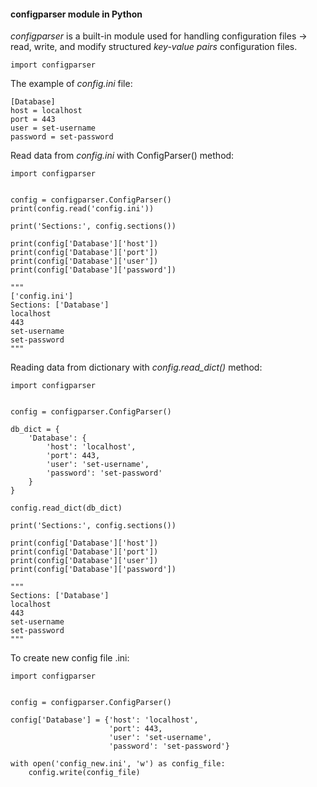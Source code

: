 #### configparser module in Python

_configparser_ is a built-in module used for handling configuration files -> 
read, write, and modify structured _key-value pairs_ configuration files.

```
import configparser
```

The example of _config.ini_ file:

```
[Database]
host = localhost
port = 443
user = set-username
password = set-password
```

Read data from _config.ini_ with ConfigParser() method:

```
import configparser


config = configparser.ConfigParser()
print(config.read('config.ini'))

print('Sections:', config.sections())

print(config['Database']['host'])
print(config['Database']['port'])
print(config['Database']['user'])
print(config['Database']['password'])

"""
['config.ini']
Sections: ['Database']
localhost
443
set-username
set-password
"""
```

Reading data from dictionary with _config.read_dict()_ method:

```
import configparser


config = configparser.ConfigParser()

db_dict = {
    'Database': {
        'host': 'localhost',
        'port': 443,
        'user': 'set-username',
        'password': 'set-password'
    }
}

config.read_dict(db_dict)

print('Sections:', config.sections())

print(config['Database']['host'])
print(config['Database']['port'])
print(config['Database']['user'])
print(config['Database']['password'])

"""
Sections: ['Database']
localhost
443
set-username
set-password
"""
```

To create new config file .ini:

```
import configparser


config = configparser.ConfigParser()

config['Database'] = {'host': 'localhost',
                      'port': 443,
                      'user': 'set-username',
                      'password': 'set-password'}

with open('config_new.ini', 'w') as config_file:
    config.write(config_file)
```
